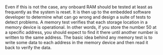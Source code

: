 Even if this is not the case, any onboard RAM should be tested at least as frequently as the system is reset. It is then up to the embedded software developer to determine what can go wrong and design a suite of tests to detect problems. A memory test verifies that each storage location in a memory device is operational. In other words, if you store the number 50 at a specific address, you should expect to find it there until another number is written to the same address. The basic idea behind any memory test is to write some data to each address in the memory device and then read it back to verify the data.
